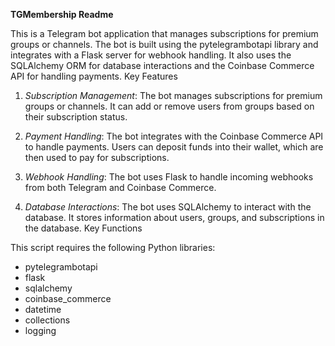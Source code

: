 
**TGMembership Readme**

This is a Telegram bot application that manages subscriptions for premium groups or channels. The bot is built using the pytelegrambotapi library and integrates with a Flask server for webhook handling. It also uses the SQLAlchemy ORM for database interactions and the Coinbase Commerce API for handling payments.
Key Features

1. *Subscription Management*: The bot manages subscriptions for premium groups or channels. It can add or remove users from groups based on their subscription status.

2. *Payment Handling*: The bot integrates with the Coinbase Commerce API to handle payments. Users can deposit funds into their wallet, which are then used to pay for subscriptions.

3. *Webhook Handling*: The bot uses Flask to handle incoming webhooks from both Telegram and Coinbase Commerce.

4. *Database Interactions*: The bot uses SQLAlchemy to interact with the database. It stores information about users, groups, and subscriptions in the database.
Key Functions

This script requires the following Python libraries:

- pytelegrambotapi
- flask
- sqlalchemy
- coinbase_commerce
- datetime
- collections
- logging